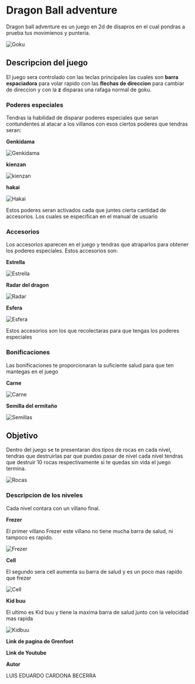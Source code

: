 # Dragon Ball adventure

Dragon ball adventure es un juego en 2d de disapros en el cual pondras a prueba tus movimienos y punteria.

![Goku](https://www.gratistodo.com/wp-content/uploads/2016/02/Dragon-Ball-Z-Wallpapers-HD-21-800x600.jpg)

## **Descripcion del juego**

El juego sera controlado con las teclas principales las cuales son **barra espaciadora** para volar rapido con las **flechas de direccion** para cambiar de direccion y con la **z** disparas una rafaga normal de goku.


### Poderes especiales

Tendras la habilidad de disparar poderes especiales que seran contundentes al atacar a los villanos con esos
ciertos poderes que tendras seran:

**Genkidama**

![Genkidama](http://i50.tinypic.com/rhs4lj.png)

**kienzan**

![kienzan](https://pm1.narvii.com/6445/c0e6a854cb257b8c5c4286b4235cc84811b48ade_128.jpg)

**hakai**

![Hakai](https://pm1.narvii.com/6750/cca9e01b84ba523c5bb39c9aa7145c424633e792v2_128.jpg)

Estos poderes seran activados cada que juntes cierta cantidad de accesorios. Los cuales se especifican en el manual de usuario

### Accesorios

Los accesorios aparecen en el juego y tendras que atraparlos para obtener los poderes especiales. Estos accesorios son:

**Estrella**

![Estrella](https://vignette.wikia.nocookie.net/naruto/images/a/a3/Estrella_destacado.png/revision/latest?cb=20140218140403&path-prefix=es)

**Radar del dragon**

![Radar](http://download.seaicons.com/download/i45736/musett/dragon-ballz/musett-dragon-ballz-dragon-radar.ico)

**Esfera**

![Esfera](https://img.webme.com/pic/a/animexseba/dbz-4_ulluss_jeux-video.png)

Estos accesorios son los que recolectaras para que tengas los poderes especiales

### Bonificaciones

Las bonificaciones te proporcionaran la suficiente salud para que ten mantegas en el juego

**Carne**

![Carne](https://images.vexels.com/media/users/3/139922/isolated/lists/64bb5e41f11d3c3463f4bdc4c773d62d-plato-de-pollo.png)

**Semilla del ermitaño**

![Semillas](https://d1u5p3l4wpay3k.cloudfront.net/arksurvivalevolved_gamepedia/9/95/Citronal_Seed.png)

## Objetivo

Dentro del juego se te presentaran dos tipos de rocas en cada nivel, tendras que destruirlas par que puedas pasar de nivel 
cada nivel tendras que destruir 10 rocas respectivamente si te quedas sin vida el juego termina.

![Rocas](https://images.vexels.com/media/users/3/145832/isolated/lists/22caa7f1c822bf3bdf40fb48028ee2f9-piedra-de-escombros.png)

### Descripcion de los niveles

Cada nivel contara con un villano final.

**Frezer**

El primer villano Frezer este villano no tiene mucha barra de salud, ni tampoco es rapido.

![Frezer](https://vignette.wikia.nocookie.net/dragonball/images/8/8f/Freezer_Saga_Supervivencia_Universal_Artwork.png/revision/latest?cb=20170515012049&path-prefix=es)

**Cell**

El segundo sera cell aumenta su barra de salud y es un poco mas rapido que frezer

![Cell](https://vignette.wikia.nocookie.net/dragonball/images/b/b4/Cell_Artwork.png/revision/latest?cb=20171207213307&path-prefix=es)


**Kid buu**

El ultimo es Kid buu y tiene la maxima barra de salud junto con la velocidad mas rapida

![Kidbuu](https://vignette.wikia.nocookie.net/dragonball/images/f/f7/Kid_Buu_Artwork.png/revision/latest?cb=20170114202745&path-prefix=es)

**Link de pagina de Grenfoot**

**Link de Youtube**

**Autor**

LUIS EDUARDO CARDONA BECERRA
